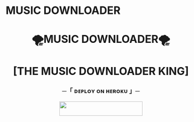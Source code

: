 # MUSIC DOWNLOADER
<h1 align="center"
 
### 🌪MUSIC DOWNLOADER🌪
<h1 align="center"
  

<h1 align="center"><b>[THE MUSIC DOWNLOADER KING]</b></h1>



<h3 align="center">
    ─「 ᴅᴇᴩʟᴏʏ ᴏɴ ʜᴇʀᴏᴋᴜ 」─
</h3>

<p align="center"><a href="https://dashboard.heroku.com/new?template=https://github.com/BillyV54/MusicPLayer"> <img src="https://img.shields.io/badge/Deploy%20On%20Heroku-green?style=for-the-badge&logo=heroku" width="220" height="38.45"/></a></p>







    
